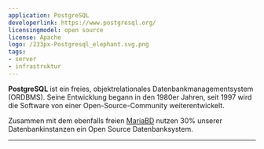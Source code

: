 ```yaml
---
application: PostgreSQL
developerlink: https://www.postgresql.org/
licensingmodel: open source
license: Apache
logo: /233px-Postgresql_elephant.svg.png
tags:
- server
- infrastruktur
---
```

__PostgreSQL__ ist ein freies, objektrelationales Datenbankmanagementsystem (ORDBMS). Seine Entwicklung begann in den 1980er Jahren, seit 1997 wird die Software von einer Open-Source-Community weiterentwickelt. 

Zusammen mit dem ebenfalls freien [MariaBD](mariadb) nutzen 30% unserer Datenbankinstanzen ein Open Source Datenbanksystem.

---
